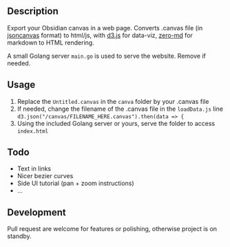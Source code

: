 ## Description
Export your Obsidian canvas in a web page.
Converts .canvas file (in [jsoncanvas](https://github.com/obsidianmd/jsoncanvas) format) to html/js, with [d3.js](https://github.com/d3/d3) for data-viz, [zero-md](https://github.com/zerodevx/zero-md) for markdown to HTML rendering.

A small Golang server `main.go` is used to serve the website. Remove if needed.

## Usage
1. Replace the `Untitled.canvas` in the `canva` folder by your .canvas file
2. If needed, change the filename of the .canvas file in the `loadData.js` line `d3.json("/canvas/FILENAME_HERE.canvas").then(data => {`
3. Using the included Golang server or yours, serve the folder to access `index.html`

## Todo
- Text in links
- Nicer bezier curves
- Side UI tutorial (pan + zoom instructions)
- ...

## Development
Pull request are welcome for features or polishing, otherwise project is on standby.